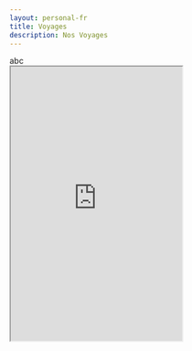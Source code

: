 ```yaml
---  
layout: personal-fr  
title: Voyages 
description: Nos Voyages  
---  
```


<div>
abc<br>
<iframe src="https://www.google.com/maps/d/embed?mid=1_7c99T5F5ifV7p6hQWbARmetO9k" height="480"></iframe>
</div>
